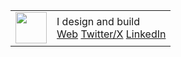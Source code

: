 <table>
  <tr>
    <td>
      <img src="https://media.giphy.com/media/JIX9t2j0ZTN9S/giphy.gif" width="50" />
    </td>
    <td>
 I design and build  
      <br/>
      <a href="https://sreyascheviri.vercel.app">Web</a> 
      <a href="https://x.com/sreyascheviri">Twitter/X</a> 
      <a href="https://www.linkedin.com/in/sreyascheviri">LinkedIn</a>
    </td>
  </tr>
</table>
